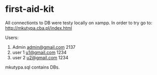 # first-aid-kit

All connectionts to DB were testy locally on xampp. In order to try go to:
http://mkutypa.cba.pl/index.html

Users: 
1) Admin
   admin@gmail.com
   2137
2) user 1
   u1@gmail.com
   1234
3) user 2
   u2@gmail.com
   1234

mkutypa.sql contains DBs.
